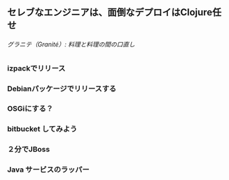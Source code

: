 ## セレブなエンジニアは、面倒なデプロイはClojure任せ

###### グラニテ（Granité）: 料理と料理の間の口直し

### izpackでリリース
### Debianパッケージでリリースする
### OSGiにする？
### bitbucket してみよう
### ２分でJBoss
### Java サービスのラッパー